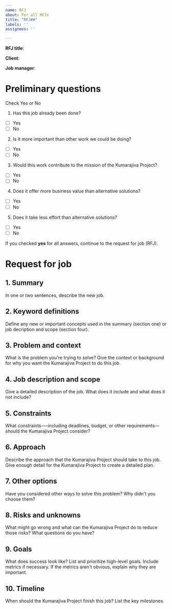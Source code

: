 ```yaml
---
name: RFJ
about: For all RFJs
title: "RFJ##"
labels: ''
assignees: ''

---
```


**RFJ title**:

**Client**:

**Job manager**:

# Preliminary questions
Check Yes or No

1. Has this job already been done?
- [ ] Yes
- [ ] No
2. Is it more important than other work we could be doing?
- [ ] Yes
- [ ] No
3. Would this work contribute to the mission of the Kumarajiva Project?
- [ ] Yes
- [ ] No
4. Does it offer more business value than alternative solutions?
- [ ] Yes
- [ ] No
5. Does it take less effort than alternative solutions?
- [ ] Yes
- [ ] No

If you checked **yes** for all answers, continue to the request for job (RFJ).

# Request for job

## 1. Summary

In one or two sentences, describe the new job.

## 2. Keyword definitions

Define any new or important concepts used in the summary (section one) or job decription and scope (section four).

## 3. Problem and context

What is the problem you're trying to solve? Give the context or background for why you want the Kumarajiva Project to do this job.

## 4. Job description and scope

Give a detailed description of the job. What does it include and what does it not include?

## 5. Constraints

What constraints—–including deadlines, budget, or other requirements––should the Kumarajiva Project consider?

## 6. Approach

Describe the approach that the Kumarajiva Project should take to this job. Give enough detail for the Kumarajiva Project to create a detailed plan.

## 7. Other options

Have you considered other ways to solve this problem? Why didn't you choose them?

## 8. Risks and unknowns

What might go wrong and what can the Kumarajiva Project do to reduce those risks? What questions do you have?

## 9. Goals

What does success look like? List and prioritize high-level goals. Include metrics if necessary. If the metrics aren't obvious, explain why they are important.

## 10. Timeline

When should the Kumarajiva Project finish this job? List the key milestones.
